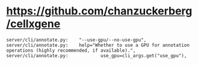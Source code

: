 # https://github.com/chanzuckerberg/cellxgene

```console
server/cli/annotate.py:    "--use-gpu/--no-use-gpu",
server/cli/annotate.py:    help="Whether to use a GPU for annotation operations (highly recommended, if available).",
server/cli/annotate.py:            use_gpu=cli_args.get("use_gpu"),

```
